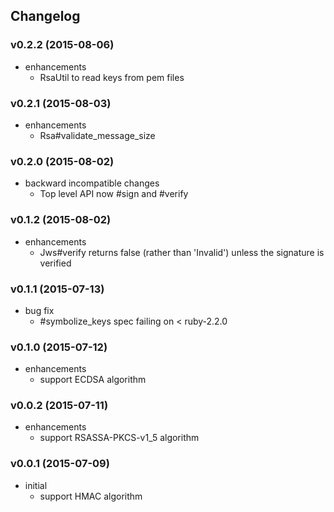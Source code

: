 ## Changelog

### v0.2.2 (2015-08-06)

* enhancements
  * RsaUtil to read keys from pem files

### v0.2.1 (2015-08-03)

* enhancements
  * Rsa#validate\_message\_size

### v0.2.0 (2015-08-02)

* backward incompatible changes
  * Top level API now #sign and #verify

### v0.1.2 (2015-08-02)

* enhancements
  * Jws#verify returns false (rather than 'Invalid') unless the signature is verified

### v0.1.1 (2015-07-13)

* bug fix
  * #symbolize_keys spec failing on < ruby-2.2.0

### v0.1.0 (2015-07-12)

* enhancements
  * support ECDSA algorithm

### v0.0.2 (2015-07-11)

* enhancements
  * support RSASSA-PKCS-v1_5 algorithm

### v0.0.1 (2015-07-09)

* initial
  * support HMAC algorithm
